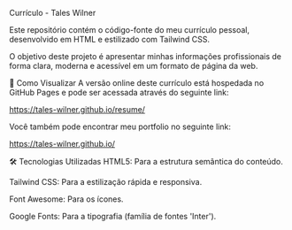 Currículo - Tales Wilner

Este repositório contém o código-fonte do meu currículo pessoal, desenvolvido em HTML e estilizado com Tailwind CSS.

O objetivo deste projeto é apresentar minhas informações profissionais de forma clara, moderna e acessível em um formato de página da web.

🚀 Como Visualizar
A versão online deste currículo está hospedada no GitHub Pages e pode ser acessada através do seguinte link:

https://tales-wilner.github.io/resume/

Você também pode encontrar meu portfolio no seguinte link:

https://tales-wilner.github.io/

🛠️ Tecnologias Utilizadas
HTML5: Para a estrutura semântica do conteúdo.

Tailwind CSS: Para a estilização rápida e responsiva.

Font Awesome: Para os ícones.

Google Fonts: Para a tipografia (família de fontes 'Inter').

